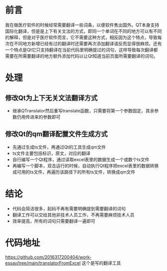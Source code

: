 # 前言

我在做医疗软件的时候经常需要翻译一些词条，以便软件售出国外。QT本身支持国际化翻译，但是是上下有关文法的方式，即同一个单词在不同的地方可以有不同的解释，但是对于医疗软件而言，它不需要这种方式，相反因为这个特点，导致每次在不同地方新增已经有过的翻译时还需要再次添加翻译语反而显得很麻烦。还有一个特点是Qt它只支持翻译在当前代码里明确提过的词句，这样导致每次翻译都需要在所需要翻译的地方额外添加代码以让Qt知道当前页面所需要翻译的词句。

# 处理

## 修改Qt为上下无关文法翻译方式

- 继承QTranslator然后重写translate函数，只需要将第一个参数固定，其余参数仍用传进来的参数即可

## 修改Qt的qm翻译配置文件生成方式

- 先通过生成ts文件，再通过Qt的工具生成qm文件
- ts文件主要包括标识，原文，对应的翻译
- 自行编写一个Qt程序，通过读取excel表里的数据生成一个或数个ts文件
- 再编写一个脚本，双击运行的时候，自动执行Qt程序把excel表里的数据转换成可用的ts文件，再遍历该路径下的所有ts文件，转换成qm文件

# 结论

- 代码会简洁很多，起码不再有需要明确提到需要翻译的词句
- 翻译工作可以交给其他非技术人员工作，不再需要麻烦技术人员
- 效率提高，所有的词句只需要翻译一遍即可

# 代码地址
https://github.com/2016317200404/work-essay/tree/main/translatorFromExcel
这个是写的翻译工具
